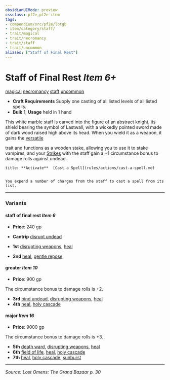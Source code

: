 ```yaml
---
obsidianUIMode: preview
cssclass: pf2e,pf2e-item
tags:
- compendium/src/pf2e/lotgb
- item/category/staff/
- trait/magical
- trait/necromancy
- trait/staff
- trait/uncommon
aliases: ["Staff of Final Rest"]
---
```

# Staff of Final Rest *Item 6+*  
[magical](magical.md "Magical Item Trait")  [necromancy](necromancy.md "Necromancy School Trait")  [staff](Reference/Rules/Traits/staff.md "Staff Item Trait")  [uncommon](uncommon.md "Uncommon Rarity Trait")  

- **Craft Requirements** Supply one casting of all listed levels of all listed spells.
- **Bulk** 1; **Usage** held in 1 hand

This white marble staff is carved into the figure of an abstract knight, its shield bearing the symbol of Lastwall, with a wickedly pointed sword made of dark wood raised high above its head. When you wield it as a weapon, it gains the [versatile <P>](rules/traits/versatile-p.md "Versatile Weapon Trait") trait and functions as a wooden stake, allowing you to use it to stake vampires, and your [Strikes](strike.md) with the staff gain a +1 circumstance bonus to damage rolls against undead.

```ad-embed-ability
title: **Activate**  [Cast a Spell](rules/actions/cast-a-spell.md)


You expend a number of charges from the staff to cast a spell from its list.
```

---

### Variants

#### staff of final rest *Item 6*

- **Price**: 240 gp

- **Cantrip** [disrupt undead](disrupt-undead.md)
- **1st** [disrupting weapons](disrupting-weapons.md), [heal](heal.md)
- **2nd** [heal](heal.md), [gentle repose](gentle-repose.md)

#### greater *Item 10*

- **Price**: 900 gp

The circumstance bonus to damage rolls is +2.

- **3rd** [bind undead](bind-undead.md), [disrupting weapons](disrupting-weapons.md), [heal](heal.md)
- **4th** [heal](heal.md), [holy cascade](holy-cascade.md)

#### major *Item 16*

- **Price**: 9000 gp

The circumstance bonus to damage rolls is +3.

- **5th** [death ward](death-ward.md), [disrupting weapons](disrupting-weapons.md), [heal](heal.md)
- **6th** [field of life](field-of-life.md), [heal](heal.md), [holy cascade](holy-cascade.md)
- **7th** [heal](heal.md), [holy cascade](holy-cascade.md), [sunburst](sunburst.md)

---
*Source: Lost Omens: The Grand Bazaar p. 30*